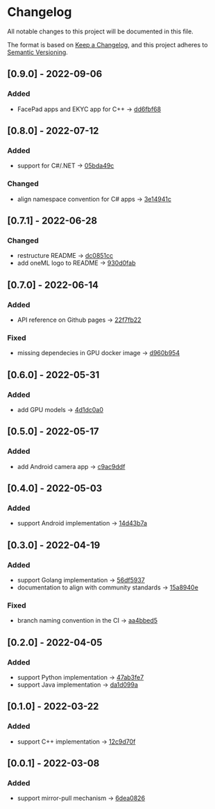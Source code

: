 # Changelog
All notable changes to this project will be documented in this file.

The format is based on [Keep a Changelog](https://keepachangelog.com/en/1.0.0/),
and this project adheres to [Semantic Versioning](https://semver.org/spec/v2.0.0.html).

## [0.9.0] - 2022-09-06
### Added
- FacePad apps and EKYC app for C++ -> [dd6fbf68](https://gitlab.com/sertiscorp/mle/edge/oneml-bootcamp/-/commit/dd6fbf686a6caf57316c5742f86c212bfbb3a778)

## [0.8.0] - 2022-07-12
### Added
- support for C#/.NET -> [05bda49c](https://gitlab.com/sertiscorp/mle/edge/oneml-bootcamp/-/commit/05bda49c69d4df098bc69aa035a3bf6d1d0a9fb1)

### Changed
- align namespace convention for C# apps -> [3e14941c](https://gitlab.com/sertiscorp/mle/edge/oneml-bootcamp/-/commit/3e14941ce791dd77b7f29a20e759ba1fc219bb65)

## [0.7.1] - 2022-06-28
### Changed
- restructure README -> [dc0851cc](https://gitlab.com/sertiscorp/mle/edge/oneml-bootcamp/-/commit/dc0851ccbad21a2deedca969f04a1bf97f017ccd)
- add oneML logo to README -> [930d0fab](https://gitlab.com/sertiscorp/mle/edge/oneml-bootcamp/-/commit/930d0fab7d246bd99593b67d79d7929a01ae496a)

## [0.7.0] - 2022-06-14
### Added
- API reference on Github pages -> [22f7fb22](https://gitlab.com/sertiscorp/mle/edge/oneml-bootcamp/-/commit/22f7fb223a36215c074f3fe559b4378cdb4608d3)

### Fixed
- missing dependecies in GPU docker image -> [d960b954](https://gitlab.com/sertiscorp/mle/edge/oneml-bootcamp/-/commit/d960b954f189295d1f7331d5646de43fa8b093e9)

## [0.6.0] - 2022-05-31
### Added
- add GPU models -> [4d1dc0a0](https://gitlab.com/sertiscorp/mle/edge/oneml-bootcamp/-/commit/4d1dc0a01a7c47fa3c27fe51146fe92f5bf10d3c)

## [0.5.0] - 2022-05-17
### Added
- add Android camera app -> [c9ac9ddf](https://gitlab.com/sertiscorp/mle/edge/oneml-bootcamp/-/commit/c9ac9ddf2a0127f09f18097f58898edf22e5fb14)

## [0.4.0] - 2022-05-03
### Added
- support Android implementation -> [14d43b7a](https://gitlab.com/sertiscorp/mle/edge/oneml-bootcamp/-/commit/14d43b7aa61076bdda752ea577b6c3ba53ea76a0)
  
## [0.3.0] - 2022-04-19
### Added
- support Golang implementation -> [56df5937](https://gitlab.com/sertiscorp/mle/edge/oneml-bootcamp/-/commit/56df5937d69fdba2ce8692798d596ef350be27c4)
- documentation to align with community standards -> [15a8940e](https://gitlab.com/sertiscorp/mle/edge/oneml-bootcamp/-/commit/15a8940e799aa73af10e581827774daaef5d7203)

### Fixed
- branch naming convention in the CI -> [aa4bbed5](https://gitlab.com/sertiscorp/mle/edge/oneml-bootcamp/-/commit/aa4bbed59ee32add9ced40ef6efb05b5a69fb26f)

## [0.2.0] - 2022-04-05
### Added
- support Python implementation -> [47ab3fe7](https://gitlab.com/sertiscorp/mle/edge/oneml-bootcamp/-/commit/47ab3fe747524b5c9440fed7cea2afc4abbc80ff)
- support Java implementation -> [da1d099a](https://gitlab.com/sertiscorp/mle/edge/oneml-bootcamp/-/commit/da1d099a861d30b865744116230caf349d068363)

## [0.1.0] - 2022-03-22
### Added
- support C++ implementation -> [12c9d70f](https://gitlab.com/sertiscorp/mle/edge/oneml-bootcamp/-/commit/12c9d70ff6e6a745f231851d53ff23a9ef8bb2ab)

## [0.0.1] - 2022-03-08
### Added
- support mirror-pull mechanism -> [6dea0826](https://gitlab.com/sertiscorp/mle/edge/oneml-bootcamp/-/commit/6dea08268e4289c97d717b1d46629cd72cb9c839)
